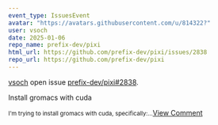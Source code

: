 ```yaml
---
event_type: IssuesEvent
avatar: "https://avatars.githubusercontent.com/u/814322?"
user: vsoch
date: 2025-01-06
repo_name: prefix-dev/pixi
html_url: https://github.com/prefix-dev/pixi/issues/2838
repo_url: https://github.com/prefix-dev/pixi
---
```


<a href='https://github.com/vsoch' target='_blank'>vsoch</a> open issue <a href='https://github.com/prefix-dev/pixi/issues/2838' target='_blank'>prefix-dev/pixi#2838</a>.

<p>Install gromacs with cuda</p><small>I'm trying to install gromacs with cuda, specifically:...</small><a href='https://github.com/prefix-dev/pixi/issues/2838' target='_blank'>View Comment</a>